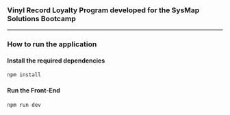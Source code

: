 ### Vinyl Record Loyalty Program developed for the SysMap Solutions Bootcamp

--- 

### How to run the application

#### Install the required dependencies
```bash
npm install
``` 
#### Run the Front-End
```bash
npm run dev
```




